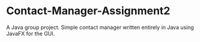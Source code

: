 # Contact-Manager-Assignment2
A Java group project. Simple contact manager written entirely in Java using JavaFX for the GUI.
